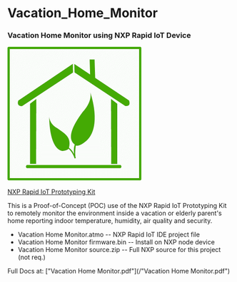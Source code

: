 # Vacation_Home_Monitor
### Vacation Home Monitor using NXP Rapid IoT Device


![ecohouse](/ecohouse.gif)

[NXP Rapid IoT Prototyping Kit](https://www.nxp.com/support/developer-resources/rapid-prototyping/nxp-rapid-iot-prototyping-kit:IOT-PROTOTYPING) 

This is a Proof-of-Concept (POC) use of the NXP Rapid IoT Prototyping Kit to remotely monitor the environment inside a vacation or elderly parent's home reporting indoor temperature, humidity, air quality and security.

+ Vacation Home Monitor.atmo -- NXP Rapid IoT IDE project file
+ Vacation Home Monitor firmware.bin -- Install on NXP node device
+ Vacation Home Monitor source.zip -- Full NXP source for this project (not req.)

Full Docs at:
["Vacation Home Monitor.pdf"](/"Vacation Home Monitor.pdf")

